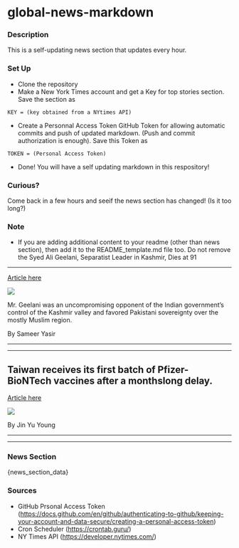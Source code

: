 # global-news-markdown

### Description 
This is a self-updating news section that updates every hour.

### Set Up 
* Clone the repository
* Make a New York Times account and get a Key for top stories section. Save the section as 
 ```
 KEY = (key obtained from a NYtimes API)
 ```
*  Create a Personnal Access Token GitHub Token for allowing automatic commits and push of updated markdown. (Push and commit authorization is enough). Save this Token as 
```
TOKEN = (Personal Access Token)
```
* Done! You will have a self updating markdown in this respository!

### Curious?
Come back in a few hours and seeif the news section has changed! (Is it too long?)

### Note
* If you are adding additional content to your readme (other than news section), then add it to the README_template.md file too. Do not remove the Syed Ali Geelani, Separatist Leader in Kashmir, Dies at 91
----------------------------------------------------------

[Article here](https://www.nytimes.com/2021/09/02/world/asia/syed-ali-shah-geelani-dead.html)

[![](https://static01.nyt.com/images/2021/09/02/world/02obit-geelani-1/02obit-geelani-1-superJumbo.jpg)](https://www.nytimes.com/2021/09/02/world/asia/syed-ali-shah-geelani-dead.html)

Mr. Geelani was an uncompromising opponent of the Indian government’s control of the Kashmir valley and favored Pakistani sovereignty over the mostly Muslim region.

By Sameer Yasir

* * *

* * *

Taiwan receives its first batch of Pfizer-BioNTech vaccines after a monthslong delay.
-------------------------------------------------------------------------------------

[Article here](https://www.nytimes.com/2021/09/02/world/asia/taiwan-receives-its-first-batch-of-pfizer-biontech-vaccines-after-a-monthslong-delay.html)

[![](https://static01.nyt.com/images/2021/09/02/world/02virus-briefing-taiwan/merlin_194045151_12312966-43e3-4cd1-af82-ed687fde1dec-superJumbo.jpg)](https://www.nytimes.com/2021/09/02/world/asia/taiwan-receives-its-first-batch-of-pfizer-biontech-vaccines-after-a-monthslong-delay.html)

By Jin Yu Young

* * *

* * *

### News Section 
{news_section_data}


### Sources 
* GitHub Prsonal Access Token (https://docs.github.com/en/github/authenticating-to-github/keeping-your-account-and-data-secure/creating-a-personal-access-token)
* Cron Scheduler (https://crontab.guru/)
* NY Times API (https://developer.nytimes.com/)
